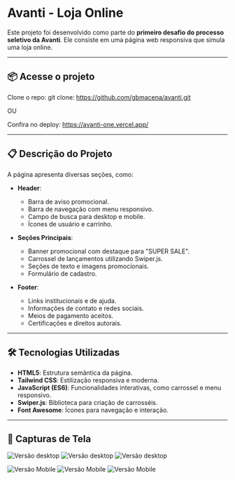 # Avanti - Loja Online

Este projeto foi desenvolvido como parte do **primeiro desafio do processo seletivo da Avanti**. Ele consiste em uma página web responsiva que simula uma loja online.

---

## 📦 Acesse o projeto

Clone o repo: git clone: https://github.com/gbmacena/avanti.git

OU

Confira no deploy: https://avanti-one.vercel.app/

---

## 📋 Descrição do Projeto

A página apresenta diversas seções, como:

- **Header**:

  - Barra de aviso promocional.
  - Barra de navegação com menu responsivo.
  - Campo de busca para desktop e mobile.
  - Ícones de usuário e carrinho.

- **Seções Principais**:

  - Banner promocional com destaque para "SUPER SALE".
  - Carrossel de lançamentos utilizando Swiper.js.
  - Seções de texto e imagens promocionais.
  - Formulário de cadastro.

- **Footer**:
  - Links institucionais e de ajuda.
  - Informações de contato e redes sociais.
  - Meios de pagamento aceitos.
  - Certificações e direitos autorais.

---

## 🛠️ Tecnologias Utilizadas

- **HTML5**: Estrutura semântica da página.
- **Tailwind CSS**: Estilização responsiva e moderna.
- **JavaScript (ES6)**: Funcionalidades interativas, como carrossel e menu responsivo.
- **Swiper.js**: Biblioteca para criação de carrosséis.
- **Font Awesome**: Ícones para navegação e interação.

---

## 📸 Capturas de Tela

![Versão desktop](/screenshots/desktop-1.png)
![Versão desktop](screenshots/desktop-2.png)
![Versão desktop](screenshots/desktop-3.png)

![Versão Mobile](screenshots/mobile-1.png)
![Versão Mobile](screenshots/mobile-2.png)
![Versão Mobile](screenshots/mobile-3.png)
